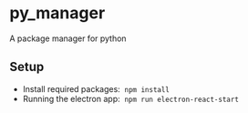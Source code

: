 # py_manager
A package manager for python

## Setup

- Install required packages: &nbsp;`npm install`
- Running the electron app:  &nbsp;` npm run electron-react-start `
